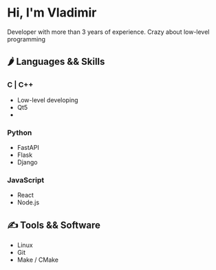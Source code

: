 # Hi, I'm Vladimir
Developer with more than 3 years of experience.
Crazy about low-level programming

## 🌶 Languages && Skills 
### C | C++
* Low-level developing
* Qt5
* 

### Python
* FastAPI
* Flask
* Django


### JavaScript
* React
* Node.js

## ✍️ Tools && Software
* Linux
* Git
* Make / CMake
